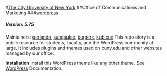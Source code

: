 #[The City University of New York](http://cuny.edu)
##Office of Communications and Marketing
###[wordpress](https://github.com/cuny/wordpress)
##### Version: 5.75
Maintainers: [gerlando](https://github.com/gerlandotermini), [sungsulee](https://github.com/sungsulee), [burgerk](https://github.com/burgerk), [kubicue](https://github.com/kubicue)
This repository is a public resource for students, faculty, and the WordPress community at large. It includes plugins and themes used on cuny.edu and other websites managed by our office.

**Installation**
Install this WordPress theme like any other theme. See [WordPress](http://codex.wordpress.org/Using_Themes) Documentation.
